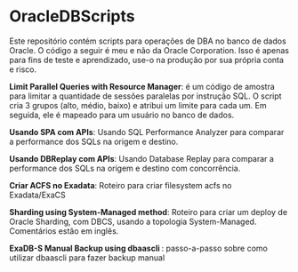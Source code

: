 # OracleDBScripts

Este repositório contém scripts para operações de DBA no banco de dados Oracle. O código a seguir é meu e não da Oracle Corporation. Isso é apenas para fins de teste e aprendizado, use-o na produção por sua própria conta e risco.

<B>Limit Parallel Queries with Resource Manager</B>: é um código de amostra para limitar a quantidade de sessões paralelas por instrução SQL. O script cria 3 grupos (alto, médio, baixo) e atribui um limite para cada um. Em seguida, ele é mapeado para um usuário no banco de dados.

<B>Usando SPA com APIs</B>: Usando SQL Performance Analyzer para comparar a performance dos SQLs na origem e destino.

<B>Usando DBReplay com APIs</B>: Usando Database Replay para comparar a performance dos SQLs na origem e destino com concorrência.

<B>Criar ACFS no Exadata</B>: Roteiro para criar filesystem acfs no Exadata/ExaCS

<B>Sharding using System-Managed method</B>: Roteiro para criar um deploy de Oracle Sharding, com DBCS, usando a topologia System-Managed. Comentários estão em inglês.

<B> ExaDB-S Manual Backup using dbaascli </B>: passo-a-passo sobre como utilizar dbaascli para fazer backup manual
